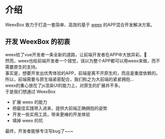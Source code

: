 # 介绍

WeexBox 致力于打造一套简单、高效的基于 [weex](https://weex-project.io/cn/) 的APP混合开发解决方案。

## 开发 WeexBox 的初衷

weex给了vue开发者一条全新的道路，让前端开发者在APP中大放异彩。  
然而，weex也给前端开发者一个错觉，误以为整个APP都可以用weex来做，而不需要原生的支持。  
事实是，想要开发出优秀体验的APP，前端是离不开原生的，而且是重度依赖的。  
所以，前端需要与原生端紧密配合，我们称之为大前端的紧紧拥抱...  
weex的重心放在了js渲染UI的能力上，对原生的扩展并不多。  
于是我们想通过 WeexBox

- 扩展 weex 的能力
- 把最佳实践带入进来，提供大前端正确拥抱的姿势
- 开发一些实用工具，带来更棒的开发体验
- 填掉 weex 的坑

最终，开发者能够专注写bug了~~~